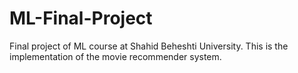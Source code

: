 # ML-Final-Project
Final project of ML course at Shahid Beheshti University. This is the implementation of the movie recommender system.
